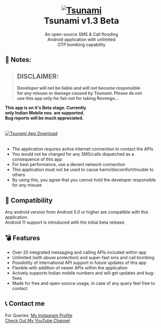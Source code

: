 <h1 align="center">
  <br>
  <a href="https://github.com/utsanjan/Tsunami-Bomber-Android">
  <img src="https://1.bp.blogspot.com/-YJ0yHTgNa6c/YD4gkSYeWCI/AAAAAAAAbVo/Px7ODVFOEtkMGQ9F1m-X8xkceDya22BFwCLcBGAsYHQ/w200-h200/Tsunami.png"
  alt="Tsunami">
  </a><br>
  Tsunami v1.3 Beta
  <br>
</h1>    

<p align="center">An open-source SMS & Call flooding
<br>Android application with unlimited
<br>OTP bombing capability</p>

## 📝 Notes:

> ## DISCLAIMER:
> **Developer will not be liable and will not become responsible<br>
> for any misuse or damage caused by Tsunami. Please do not<br>
> use this app only for fair not for taking Revenge...**

**This app is on it's Beta stage. Currently
<br>only Indian Mobile nos. are supported.**
<br>**Bug reports will be much appreciated.** <br>ㅤ

<a href="https://github.com/utsanjan/Tsunami-Bomber-Android/releases">
<img src="https://1.bp.blogspot.com/-sxrHsyoElOA/YJKq3Gx4uII/AAAAAAAAgpo/5POCaTxpPWcy9P4I8ZNr9FKazhRIWvj2ACLcBGAsYHQ/w200-h56/button.png"
alt="Tsunami App Download"></a><br>ㅤ

- The application requires active internet connection to contact the APIs
- You would not be charged for any SMS/calls dispatched as a consequence of this app
- For best performance, use a decent network connection
- This application must not be used to cause harm/discomfort/trouble to others
- By using this, you agree that you cannot hold the developer responsible for any misuse

## 📱 Compatibility
Any android version from Android 5.0 or higher are compatible with this application.
<br>Android 11 support is introduced with the initial beta release.

## 💣 Features

- Over 20 integrated messaging and calling APIs included within app
- Unlimited (with abuse protection) and super-fast sms and call bombing
- Possibility of international API support in future updates of this app
- Flexible with addition of newer APIs within the application
- Actively supports Indian mobile numbers and will get updates and bug-fixes
- Made for free and open-source usage, in case of any query feel free to contact

## 📞 Contact me  

For Queries: [My Instagram Profile](https://www.instagram.com/utsanjan/)  
[Check Out My YouTube Channel](https://www.youtube.com/DopeSatan)
